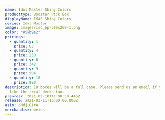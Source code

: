 ```yaml
---
name: Idol Master Shiny Colors
producttype: Booster Pack Box
displayName: IMAS Shiny Colors
series: Idol Master
image: images/isc_bp-300x269-1.png
color: "#56b9e2"
pricings:
  - quantity: 1
    price: 63
  - quantity: 4
    price: 230
  - quantity: 6
    price: 342
  - quantity: 9
    price: 504
  - quantity: 18
    price: 990
description: 18 boxes will be a full case. Please send us an email if you would
  like the trial decks too.
preorder: 2021-02-18T10:08:50.445Z
release: 2021-03-11T16:00:00.000Z
asin: dHdj1G1rA
merchandise: weiss
---
```

